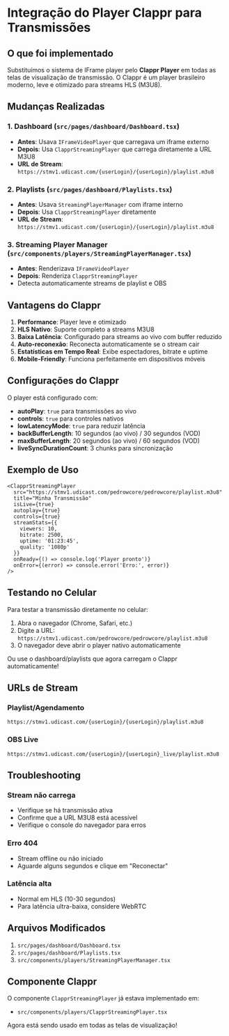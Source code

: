 # Integração do Player Clappr para Transmissões

## O que foi implementado

Substituímos o sistema de IFrame player pelo **Clappr Player** em todas as telas de visualização de transmissão. O Clappr é um player brasileiro moderno, leve e otimizado para streams HLS (M3U8).

## Mudanças Realizadas

### 1. Dashboard (`src/pages/dashboard/Dashboard.tsx`)
- **Antes**: Usava `IFrameVideoPlayer` que carregava um iframe externo
- **Depois**: Usa `ClapprStreamingPlayer` que carrega diretamente a URL M3U8
- **URL de Stream**: `https://stmv1.udicast.com/{userLogin}/{userLogin}/playlist.m3u8`

### 2. Playlists (`src/pages/dashboard/Playlists.tsx`)
- **Antes**: Usava `StreamingPlayerManager` com iframe interno
- **Depois**: Usa `ClapprStreamingPlayer` diretamente
- **URL de Stream**: `https://stmv1.udicast.com/{userLogin}/{userLogin}/playlist.m3u8`

### 3. Streaming Player Manager (`src/components/players/StreamingPlayerManager.tsx`)
- **Antes**: Renderizava `IFrameVideoPlayer`
- **Depois**: Renderiza `ClapprStreamingPlayer`
- Detecta automaticamente streams de playlist e OBS

## Vantagens do Clappr

1. **Performance**: Player leve e otimizado
2. **HLS Nativo**: Suporte completo a streams M3U8
3. **Baixa Latência**: Configurado para streams ao vivo com buffer reduzido
4. **Auto-reconexão**: Reconecta automaticamente se o stream cair
5. **Estatísticas em Tempo Real**: Exibe espectadores, bitrate e uptime
6. **Mobile-Friendly**: Funciona perfeitamente em dispositivos móveis

## Configurações do Clappr

O player está configurado com:
- **autoPlay**: `true` para transmissões ao vivo
- **controls**: `true` para controles nativos
- **lowLatencyMode**: `true` para reduzir latência
- **backBufferLength**: 10 segundos (ao vivo) / 30 segundos (VOD)
- **maxBufferLength**: 20 segundos (ao vivo) / 60 segundos (VOD)
- **liveSyncDurationCount**: 3 chunks para sincronização

## Exemplo de Uso

```tsx
<ClapprStreamingPlayer
  src="https://stmv1.udicast.com/pedrowcore/pedrowcore/playlist.m3u8"
  title="Minha Transmissão"
  isLive={true}
  autoplay={true}
  controls={true}
  streamStats={{
    viewers: 10,
    bitrate: 2500,
    uptime: '01:23:45',
    quality: '1080p'
  }}
  onReady={() => console.log('Player pronto')}
  onError={(error) => console.error('Erro:', error)}
/>
```

## Testando no Celular

Para testar a transmissão diretamente no celular:

1. Abra o navegador (Chrome, Safari, etc.)
2. Digite a URL: `https://stmv1.udicast.com/pedrowcore/pedrowcore/playlist.m3u8`
3. O navegador deve abrir o player nativo automaticamente

Ou use o dashboard/playlists que agora carregam o Clappr automaticamente!

## URLs de Stream

### Playlist/Agendamento
```
https://stmv1.udicast.com/{userLogin}/{userLogin}/playlist.m3u8
```

### OBS Live
```
https://stmv1.udicast.com/{userLogin}/{userLogin}_live/playlist.m3u8
```

## Troubleshooting

### Stream não carrega
- Verifique se há transmissão ativa
- Confirme que a URL M3U8 está acessível
- Verifique o console do navegador para erros

### Erro 404
- Stream offline ou não iniciado
- Aguarde alguns segundos e clique em "Reconectar"

### Latência alta
- Normal em HLS (10-30 segundos)
- Para latência ultra-baixa, considere WebRTC

## Arquivos Modificados

1. `src/pages/dashboard/Dashboard.tsx`
2. `src/pages/dashboard/Playlists.tsx`
3. `src/components/players/StreamingPlayerManager.tsx`

## Componente Clappr

O componente `ClapprStreamingPlayer` já estava implementado em:
- `src/components/players/ClapprStreamingPlayer.tsx`

Agora está sendo usado em todas as telas de visualização!
